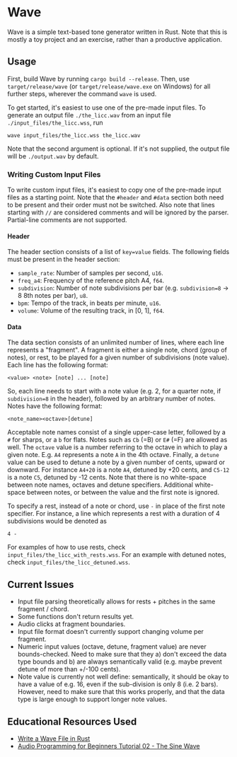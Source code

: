 # Wave
Wave is a simple text-based tone generator written in Rust. Note that this is mostly a toy project and an exercise, rather than a productive application.

## Usage
First, build Wave by running `cargo build --release`. Then, use `target/release/wave` (or `target/release/wave.exe` on Windows) for all further steps, wherever the command `wave` is used.

To get started, it's easiest to use one of the pre-made input files. To generate an output file `./the_licc.wav` from an input file `./input_files/the_licc.wss`, run

```
wave input_files/the_licc.wss the_licc.wav
```

Note that the second argument is optional. If it's not supplied, the output file will be `./output.wav` by default.

### Writing Custom Input Files
To write custom input files, it's easiest to copy one of the pre-made input files as a starting point. Note that the `#header` and `#data` section both need to be present and their order must not be switched. Also note that lines starting with `//` are considered comments and will be ignored by the parser. Partial-line comments are not supported.

#### Header
The header section consists of a list of `key=value` fields. The following fields must be present in the header section:
- `sample_rate`: Number of samples per second, `u16`.
- `freq_a4`: Frequency of the reference pitch A4, `f64`.
- `subdivision`: Number of note subdivisions per bar (e.g. `subdivision=8` -> 8 8th notes per bar), `u8`.
- `bpm`: Tempo of the track, in beats per minute, `u16`.
- `volume`: Volume of the resulting track, in [0, 1], `f64`.

#### Data
The data section consists of an unlimited number of lines, where each line represents a "fragment". A fragment is either a single note, chord (group of notes), or rest, to be played for a given number of subdivisions (note value). Each line has the following format:

`<value> <note> [note] ... [note]`

So, each line needs to start with a note value (e.g. 2, for a quarter note, if `subdivision=8` in the header), followed by an arbitrary number of notes. Notes have the following format:

`<note_name><octave>[detune]`

Acceptable note names consist of a single upper-case letter, followed by a `#` for sharps, or a `b` for flats. Notes such as `Cb` (=B) or `E#` (=F) are allowed as well. The `octave` value is a number referring to the octave in which to play a given note. E.g. `A4` represents a note `A` in the 4th octave. Finally, a `detune` value can be used to detune a note by a given number of cents, upward or downward. For instance `A4+20` is a note `A4`, detuned by +20 cents, and `C5-12` is a note `C5`, detuned by -12 cents. Note that there is no white-space between note names, octaves and detune specifiers. Additional white-space between notes, or between the value and the first note is ignored.

To specify a rest, instead of a note or chord, use `-` in place of the first note specifier. For instance, a line which represents a rest with a duration of 4 subdivisions would be denoted as

`4 -`

For examples of how to use rests, check `input_files/the_licc_with_rests.wss`. For an example with detuned notes, check `input_files/the_licc_detuned.wss`.

## Current Issues
- Input file parsing theoretically allows for rests + pitches in the same fragment / chord.
- Some functions don't return results yet.
- Audio clicks at fragment boundaries.
- Input file format doesn't currently support changing volume per fragment.
- Numeric input values (octave, detune, fragment value) are never bounds-checked. Need to make sure that they a) don't exceed the data type bounds and b) are always semantically valid (e.g. maybe prevent detune of more than +/-100 cents).
- Note value is currently not well define: semantically, it should be okay to have a value of e.g. 16, even if the sub-division is only 8 (i.e. 2 bars). However, need to make sure that this works properly, and that the data type is large enough to support longer note values.

## Educational Resources Used
- [Write a Wave File in Rust](https://www.youtube.com/watch?v=odeWLp96fdo)
- [Audio Programming for Beginners Tutorial 02 - The Sine Wave](https://www.youtube.com/watch?v=Yk9CRHntoiI)
